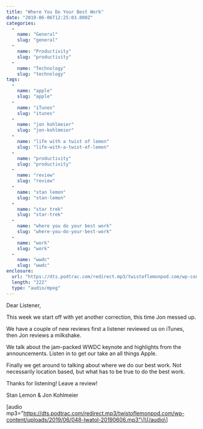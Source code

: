 ```yaml
---
title: "Where You Do Your Best Work"
date: "2019-06-06T12:25:03.000Z"
categories: 
  - 
    name: "General"
    slug: "general"
  - 
    name: "Productivity"
    slug: "productivity"
  - 
    name: "Technology"
    slug: "technology"
tags: 
  - 
    name: "apple"
    slug: "apple"
  - 
    name: "iTunes"
    slug: "itunes"
  - 
    name: "jon kohlmeier"
    slug: "jon-kohlmeier"
  - 
    name: "life with a twist of lemon"
    slug: "life-with-a-twist-of-lemon"
  - 
    name: "productivity"
    slug: "productivity"
  - 
    name: "review"
    slug: "review"
  - 
    name: "stan lemon"
    slug: "stan-lemon"
  - 
    name: "star trek"
    slug: "star-trek"
  - 
    name: "where you do your best work"
    slug: "where-you-do-your-best-work"
  - 
    name: "work"
    slug: "work"
  - 
    name: "wwdc"
    slug: "wwdc"
enclosure: 
  url: "https://dts.podtrac.com/redirect.mp3/twistoflemonpod.com/wp-content/uploads/2019/06/048-lwatol-20190606.mp3"
  length: "222"
  type: "audio/mpeg"
---
```


Dear Listener,

This week we start off with yet another correction, this time Jon messed up.

We have a couple of new reviews first a listener reviewed us on iTunes, then Jon reviews a milkshake.

We talk about the jam-packed WWDC keynote and highlights from the announcements. Listen in to get our take an all things Apple.

Finally we get around to talking about where we do our best work. Not necessarily location based, but what has to be true to do the best work.

Thanks for listening! Leave a review!

Stan Lemon & Jon Kohlmeier

\[audio mp3="https://dts.podtrac.com/redirect.mp3/twistoflemonpod.com/wp-content/uploads/2019/06/048-lwatol-20190606.mp3"\]\[/audio\]
